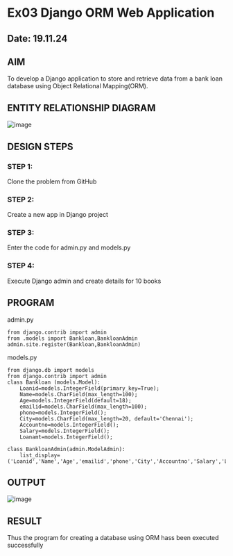 # Ex03 Django ORM Web Application
## Date: 19.11.24

## AIM
To develop a Django application to store and retrieve data from a bank loan database using Object Relational Mapping(ORM).

## ENTITY RELATIONSHIP DIAGRAM

![image](https://github.com/user-attachments/assets/161ee610-bf66-4e29-875f-09fdf14eba67)


## DESIGN STEPS

### STEP 1:
Clone the problem from GitHub

### STEP 2:
Create a new app in Django project

### STEP 3:
Enter the code for admin.py and models.py

### STEP 4:
Execute Django admin and create details for 10 books

## PROGRAM
admin.py
```
from django.contrib import admin
from .models import Bankloan,BankloanAdmin
admin.site.register(Bankloan,BankloanAdmin)
```
models.py
```
from django.db import models
from django.contrib import admin
class Bankloan (models.Model):
    Loanid=models.IntegerField(primary_key=True);
    Name=models.CharField(max_length=100);
    Age=models.IntegerField(default=18);
    emailid=models.CharField(max_length=100);
    phone=models.IntegerField();
    City=models.CharField(max_length=20, default='Chennai');
    Accountno=models.IntegerField();
    Salary=models.IntegerField();
    Loanamt=models.IntegerField();

class BankloanAdmin(admin.ModelAdmin):
    list_display=('Loanid','Name','Age','emailid','phone','City','Accountno','Salary','Loanamt')
```
## OUTPUT

![image](https://github.com/user-attachments/assets/e3ea497c-2c0e-4657-9d96-1c079e52b2fc)


## RESULT
Thus the program for creating a database using ORM hass been executed successfully
